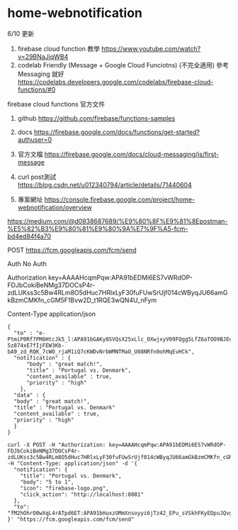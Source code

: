 # home-webnotification

6/10 更新
1. firebase cloud function 教學
https://www.youtube.com/watch?v=29BNaJiqWB4
2. codelab Friendly (Message + Google Cloud Funciotns) (不完全適用)
參考 Messaging 就好
https://codelabs.developers.google.com/codelabs/firebase-cloud-functions/#0

firebase cloud functions 官方文件
1. github 
https://github.com/firebase/functions-samples
2. docs
https://firebase.google.com/docs/functions/get-started?authuser=0


1. 官方文檔
https://firebase.google.com/docs/cloud-messaging/js/first-message
2. curl post測試
https://blog.csdn.net/u012340794/article/details/71440604
3. 專案網址
https://console.firebase.google.com/project/home-webnotification/overview



https://medium.com/@d0938687689/%E9%80%8F%E9%81%8Epostman-%E5%82%B3%E9%80%81%E9%80%9A%E7%9F%A5-fcm-bd4ed84f4a70


POST
https://fcm.googleapis.com/fcm/send

Auth
No Auth

Authorization
key=AAAAHcqmPqw:APA91bEDMi6ES7vWRdOP-FDJbCokiBeNMg37DOCsP4r-zdLUKss3c5Bw4RLm8O5dHuc7HRlxLyF30fuFUwSrUjf014cWByqJU66amGkBzmCMKfn_cGM5F1Bvw2D_t1RQE3wQN4U_nFym

Content-Type
application/json

```
{
  "to" : "e-PtmiP0Rf7PM8HtcJk5_l:APA91bGAKy8SVQsX25xLlc_OXwjxyV09FQgg5LfZ6aTOO9BJEo7DIHMIu1tlaw3o-5z874xE7fIjFEW3Kb-bA9_zd_RQK_7cWO_rjaM1iQ7cKWDvNrbWMNTMaO_U08NRfn0ohMqEvHCk",
  "notification" : {
	  "body" : "great match!",
	  "title" : "Portugal vs. Denmark",
	  "content_available" : true,
	  "priority" : "high"
	},
  "data" : {
  "body" : "great match!",
  "title" : "Portugal vs. Denmark"
  "content_available" : true,
  "priority" : "high"
  }
}
```

```
curl -X POST -H "Authorization: key=AAAAHcqmPqw:APA91bEDMi6ES7vWRdOP-FDJbCokiBeNMg37DOCsP4r-zdLUKss3c5Bw4RLm8O5dHuc7HRlxLyF30fuFUwSrUjf014cWByqJU66amGkBzmCMKfn_cGM5F1Bvw2D_t1RQE3wQN4U_nFym" -H "Content-Type: application/json" -d '{
  "notification": {
    "title": "Portugal vs. Denmark",
    "body": "5 to 1",
    "icon": "firebase-logo.png",
    "click_action": "http://localhost:8081"
  },
  "to": "fM2hOhrO0wXqL4rATpd6ET:APA91bHuxzUMmXnsoyyi6jTz42_EPu_sVSkhFKyEDpuJQvgkmhbQhGzuPH9LKka5T0WcMlOOJaXaGyn3imqG06XfpvAbOQek57yqV2Pllif2OQ7aLEqW61VFB0iESidjGg__w5xHiYw9"
}' "https://fcm.googleapis.com/fcm/send"
```
